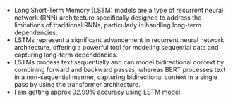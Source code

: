 - Long Short-Term Memory (LSTM) models are a type of recurrent neural network (RNN) architecture specifically designed to address the limitations of traditional RNNs, particularly in handling long-term dependencies. <br>
- LSTMs represent a significant advancement in recurrent neural network architecture, offering a powerful tool for modeling sequential data and capturing long-term dependencies.<br>
- LSTMs process text sequentially and can model bidirectional context by combining forward and backward passes, whereas BERT processes text in a non-sequential manner, capturing bidirectional context in a single pass by using the transformer architecture. <br>
- I am getting approx 92.99% accuracy using LSTM model.
